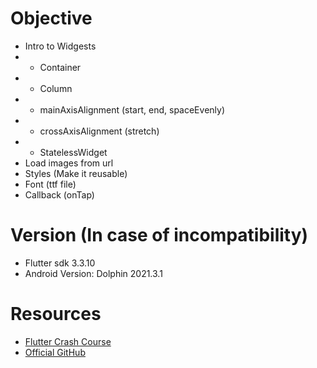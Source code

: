 # Objective
- Intro to Widgests
- - Container
- - Column
- - mainAxisAlignment (start, end, spaceEvenly)
- - crossAxisAlignment (stretch)
- - StatelessWidget
- Load images from url 
- Styles (Make it reusable)
- Font (ttf file)
- Callback (onTap)

# Version (In case of incompatibility)
- Flutter sdk 3.3.10
- Android Version: Dolphin 2021.3.1

# Resources
- [Flutter Crash Course](https://fluttercrashcourse.com/courses/basics)
- [Official GitHub](https://github.com/seenickcode/fluttercrashcourse-lessons/)